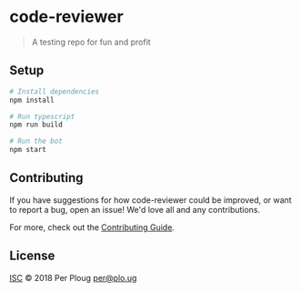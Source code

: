 # code-reviewer

> A testing repo for fun and profit

## Setup

```sh
# Install dependencies
npm install

# Run typescript
npm run build

# Run the bot
npm start
```

## Contributing

If you have suggestions for how code-reviewer could be improved, or want to report a bug, open an issue! We'd love all and any contributions.

For more, check out the [Contributing Guide](CONTRIBUTING.md).

## License

[ISC](LICENSE) © 2018 Per Ploug <per@plo.ug>
